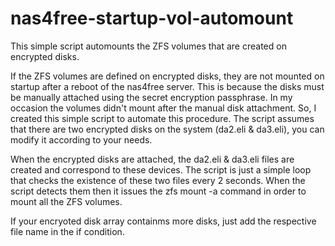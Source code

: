 # nas4free-startup-vol-automount
This simple script automounts the ZFS volumes that are created on encrypted disks. 

If the ZFS volumes are defined on encrypted disks, they are not mounted on startup after a reboot of the nas4free server. This is because the disks must be manually attached using the secret encryption passphrase. In my occasion the volumes didn't mount after the manual disk attachment. So, I created this simple script to automate this procedure. The script assumes that there are two encrypted disks on the system (da2.eli & da3.eli), you can modify it according to your needs.

When the encrypted disks are attached, the da2.eli & da3.eli files are created and correspond to these devices. The script is just a simple loop that checks the existence of these two files every 2 seconds. When the script detects them then it issues the zfs mount -a command in order to mount all the ZFS volumes.

If your encryoted disk array containms more disks, just add the respective file name in the if condition. 
